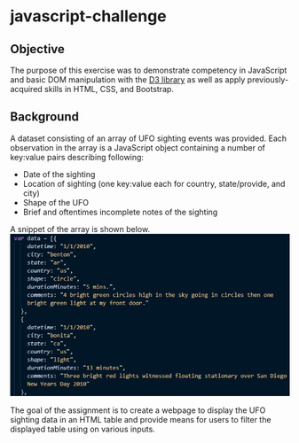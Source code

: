 # javascript-challenge

## Objective
The purpose of this exercise was to demonstrate competency in JavaScript and basic DOM manipulation with the [D3 library](https://d3js.org/) as well as apply previously-acquired skills in HTML, CSS, and Bootstrap.

## Background
A dataset consisting of an array of UFO sighting events was provided. Each observation in the array is a JavaScript object containing a number of key:value pairs describing following:

* Date of the sighting
* Location of sighting (one key:value each for country, state/provide, and city)
* Shape of the UFO
* Brief and oftentimes incomplete notes of the sighting

A snippet of the array is shown below.
![Image](array_data.jpg)

The goal of the assignment is to create a webpage to display the UFO sighting data in an HTML table and provide means for users to filter the displayed table using on various inputs.
